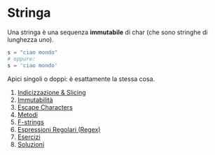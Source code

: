 # Stringa

Una stringa è una sequenza **immutabile** di char (che sono stringhe di lunghezza uno).

```python
s = "ciao mondo"
# oppure:
s = 'ciao mondo' 
```

Apici singoli o doppi: è esattamente la stessa cosa.


1. [Indicizzazione & Slicing](./0-indicizzazione-slicing.md)
1. [Immutabilità](./1-immutabilit%C3%A0.md)
1. [Escape Characters](./2-escape-chars.md)
1. [Metodi](./3-metodi.md)
1. [F-strings](./4-fstrings.md)
1. [Espressioni Regolari (Regex)](./5-regex.md)
1. [Esercizi](./6-esercizi.md)
1. [Soluzioni](./soluzioni.py)



